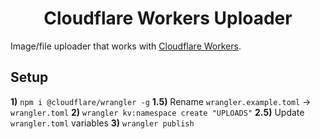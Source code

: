<div align="center">
    <h1>Cloudflare Workers Uploader</h1>
</div>

Image/file uploader that works with [Cloudflare Workers](https://workers.cloudflare.com/).

## Setup
**1)** `npm i @cloudflare/wrangler -g`
**1.5)** Rename `wrangler.example.toml` -> `wrangler.toml`
**2)** `wrangler kv:namespace create "UPLOADS"`
**2.5)** Update `wrangler.toml` variables
**3)** `wrangler publish`